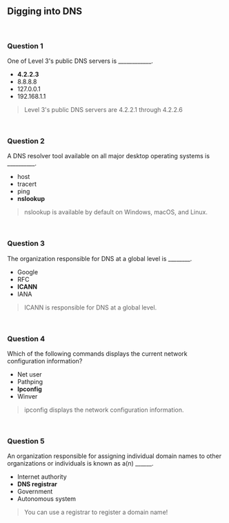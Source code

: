 ## Digging into DNS

<br>

### Question 1

One of Level 3's public DNS servers is ____________.

* **4.2.2.3**
* 8.8.8.8
* 127.0.0.1
* 192.168.1.1

> Level 3's public DNS servers are 4.2.2.1 through 4.2.2.6

<br>

### Question 2

A DNS resolver tool available on all major desktop operating systems is __________.

* host
* tracert
* ping
* **nslookup**

> nslookup is available by default on Windows, macOS, and Linux.

<br>

### Question 3

The organization responsible for DNS at a global level is ________.

* Google
* RFC
* **ICANN**
* IANA

> ICANN is responsible for DNS at a global level.

<br />

### Question 4

Which of the following commands displays the current network configuration information?

* Net user
* Pathping
* **Ipconfig**
* Winver

> ipconfig displays the network configuration information. 

<br />

### Question 5

An organization responsible for assigning individual domain names to other organizations or individuals is known as a(n) ______.

* Internet authority
* **DNS registrar**
* Government
* Autonomous system

> You can use a registrar to register a domain name!
